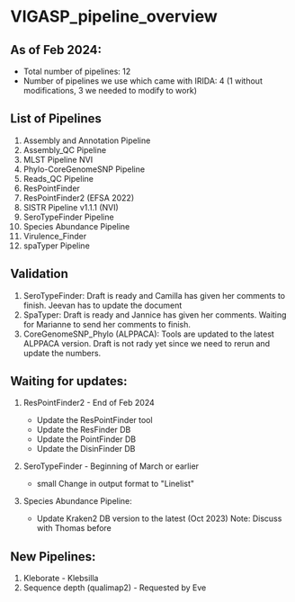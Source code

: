# VIGASP_pipeline_overview

## As of Feb 2024: 
- Total number of pipelines: 12
- Number of pipelines we use which came with IRIDA: 4 (1 without modifications, 3 we needed to modify to work)

## List of Pipelines
1. Assembly and Annotation Pipeline
2. Assembly_QC Pipeline
3. MLST Pipeline NVI
4. Phylo-CoreGenomeSNP Pipeline
5. Reads_QC Pipeline
6. ResPointFinder
7. ResPointFinder2 (EFSA 2022)
8. SISTR Pipeline v1.1.1 (NVI)
9. SeroTypeFinder Pipeline
10. Species Abundance Pipeline
11. Virulence_Finder
12. spaTyper Pipeline

## Validation 
1. SeroTypeFinder:
   Draft is ready and Camilla has given her comments to finish. Jeevan has to update the document
2. SpaTyper:
   Draft is ready and Jannice has given her comments. Waiting for Marianne to send her comments to finish.
3. CoreGenomeSNP_Phylo (ALPPACA):
   Tools are updated to the latest ALPPACA version. Draft is not rady yet since we need to rerun and update the numbers. 
   

## Waiting for updates: 
1. ResPointFinder2 - End of Feb 2024
    - Update the ResPointFinder tool 
    - Update the ResFinder DB
    - Update the PointFinder DB
    - Update the DisinFinder DB

2. SeroTypeFinder - Beginning of March or earlier
   - small Change in output format to "Linelist" 

3. Species Abundance Pipeline:
   - Update Kraken2 DB version to the latest (Oct 2023)
     Note:  Discuss with Thomas before  

## New Pipelines: 
1. Kleborate - Klebsilla
2. Sequence depth (qualimap2) - Requested by Eve 

